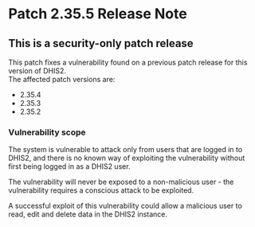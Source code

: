 # Patch 2.35.5 Release Note

## This is a security-only patch release

This patch fixes a vulnerability found on a previous patch release for this version of DHIS2.  
The affected patch versions are:

- 2.35.4
- 2.35.3
- 2.35.2

### Vulnerability scope

The system is vulnerable to attack only from users that are logged in to DHIS2, and there is no known way of exploiting the vulnerability without first being logged in as a DHIS2 user. 

The vulnerability will never be exposed to a non-malicious user - the vulnerability requires a conscious attack to be exploited.

A successful exploit of this vulnerability could allow a malicious user to read, edit and delete data in the DHIS2 instance. 
